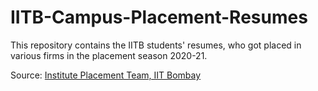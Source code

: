 # IITB-Campus-Placement-Resumes

This repository contains the IITB students' resumes, who got placed in various firms in the placement season 2020-21. 

Source: [Institute Placement Team, IIT Bombay](https://campus.placements.iitb.ac.in/)
